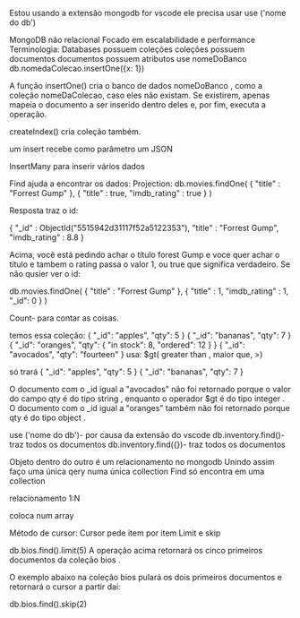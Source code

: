 Estou usando a extensão mongodb for vscode
ele precisa usar use ('nome do db')


MongoDB não relacional
Focado em escalabilidade e performance
Terminologia:
Databases possuem coleções 
coleções possuem documentos
documentos possuem atributos
use nomeDoBanco 
db.nomedaColecao.insertOne({x: 1})

 A função insertOne() cria  o banco de dados nomeDoBanco , como a coleção nomeDaColecao, caso eles não existam. Se existirem, apenas mapeia o documento a ser inserido dentro deles e, por fim, executa a operação.

 createIndex() cria coleção também.

 um insert recebe como parâmetro um JSON

 InsertMany para inserir vários dados

 Find ajuda a encontrar os dados:
Projection:
 db.movies.findOne(
    { "title" : "Forrest Gump" },
    { "title" : true, "imdb_rating" : true }
)

Resposta traz o id: 

{
    "_id" : ObjectId("5515942d31117f52a5122353"),
    "title" : "Forrest Gump",
    "imdb_rating" : 8.8
}

Acima, você está pedindo achar o título forest Gump e voce quer achar o título e tambem o rating
passa o valor 1, ou true que significa verdadeiro.
Se não qusier ver o id:

db.movies.findOne(
    { "title" : "Forrest Gump" },
    { "title" : 1, "imdb_rating" : 1, "_id": 0 }
)

Count- para contar as coisas.

temos essa coleção:
{ "_id": "apples", "qty": 5 }
{ "_id": "bananas", "qty": 7 }
{ "_id": "oranges", "qty": { "in stock": 8, "ordered": 12 } }
{ "_id": "avocados", "qty": "fourteen" }
usa:
$gt( greater than , maior que, >)


só trará 
{ "_id": "apples", "qty": 5 }
{ "_id": "bananas", "qty": 7 }

O documento com o _id igual a "avocados" não foi retornado porque o valor do campo qty é do tipo string , enquanto o operador $gt é do tipo integer .
O documento com o _id igual a "oranges" também não foi retornado porque qty é do tipo object .

use ('nome do db')- por causa da extensão do vscode
db.inventory.find()-traz todos os documentos
db.inventory.find({})- traz todos os documentos

Objeto dentro do outro é um relacionamento no mongodb
Unindo assim faço uma única qery numa única collection
Find só encontra em uma collection

relacionamento 1:N

coloca num array

Método de cursor: Cursor pede item por item
Limit e skip

db.bios.find().limit(5)
A operação acima retornará os cinco primeiros documentos da coleção bios .

O exemplo abaixo na coleção bios pulará os dois primeiros documentos e retornará o cursor a partir daí:

db.bios.find().skip(2)